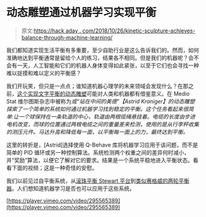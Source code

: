 # 动态雕塑通过机器学习实现平衡

> 原文:[https://hack aday . com/2018/10/26/kinetic-sculpture-achieves-balance-through-machine-learning/](https://hackaday.com/2018/10/26/kinetic-sculpture-achieves-balance-through-machine-learning/)

我们都知道实现生活平衡有多重要，至少自助行业是这么告诉我们的。然而，如何准确地达到平衡通常是留给个人的练习，结果各不相同。但是我们的机器呢？会不会有一天，人工智能和它们的机器人身体变得如此紧张，以至于它们也会寻找一种难以捉摸和难以定义的平衡感？

我们开玩笑，但只是一点点；谁知道机器心理学的未来领域会发现什么？在那之前，[这个实现文字平衡的动态雕塑](http://astridkraniger.com/InMedioStatVirtus.html)可能对人类和机器都有借鉴意义。在 Medio Stat 维尔图斯杂志中被称为*或“站在中间的美德”【Astrid Kraniger】的动态雕塑探索了一个简单的系统如何通过机器学习找到稳定的平衡。这个任务看起来很简单:让一个球保持在一条轨道的中心，轨道由两根缆绳悬挂着。电缆的长度由步进电机改变，而球的位置通过两根电缆之间的重量差来检测，使用的是从行李秤收集的测压元件。马达升高和降低每一面，以平衡每一面上的力，最终达到平衡。*

这里的转折是，[Astrid]选择使用 Q-Behave 库将机器学习应用于该问题，而不是简单的 PID 循环或另一种控制算法。系统检测两个权重之间的差异何时减小，并“奖励”算法，以便它了解对它的要求。结果是一个系统平稳地进入平衡状态。看看下面的视频；这是一种奇怪的安慰。

我们以前见过自平衡系统，从[滚珠平衡 Stewart 平台](https://hackaday.com/2014/08/22/stewart-platform-ball-bearing-balancer/)到[类似赛格威的两轮平衡器](https://hackaday.com/2012/07/20/self-balancing-robot-uses-cascading-pid-algorithms/)。人们想知道机器学习是否也可以应用于这些系统。

[https://player.vimeo.com/video/295565389](https://player.vimeo.com/video/295565389)